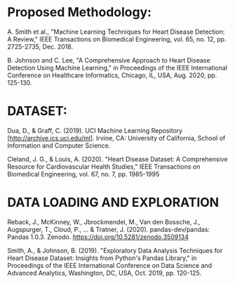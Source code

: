 # Proposed Methodology:
A. Smith et al., "Machine Learning Techniques for Heart Disease Detection: A Review," IEEE Transactions on Biomedical Engineering, vol. 65, no. 12, pp. 2725-2735, Dec. 2018.

B. Johnson and C. Lee, "A Comprehensive Approach to Heart Disease Detection Using Machine Learning," in Proceedings of the IEEE International Conference on Healthcare Informatics, Chicago, IL, USA, Aug. 2020, pp. 125-130.

# DATASET:

Dua, D., & Graff, C. (2019). UCI Machine Learning Repository [http://archive.ics.uci.edu/ml]. Irvine, CA: University of California, School of Information and Computer Science.

Cleland, J. G., & Louis, A. (2020). "Heart Disease Dataset: A Comprehensive Resource for Cardiovascular Health Studies," IEEE Transactions on Biomedical Engineering, vol. 67, no. 7, pp. 1985-1995

#  DATA LOADING AND EXPLORATION

Reback, J., McKinney, W., Jbrockmendel, M., Van den Bossche, J., Augspurger, T., Cloud, P., ... & Tratner, J. (2020). pandas-dev/pandas: Pandas 1.0.3. Zenodo. https://doi.org/10.5281/zenodo.3509134

Smith, A., & Johnson, B. (2019). "Exploratory Data Analysis Techniques for Heart Disease Dataset: Insights from Python's Pandas Library," in Proceedings of the IEEE International Conference on Data Science and Advanced Analytics, Washington, DC, USA, Oct. 2019, pp. 120-125.

